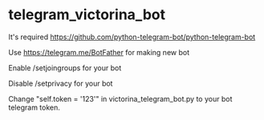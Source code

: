 # telegram_victorina_bot
It's required https://github.com/python-telegram-bot/python-telegram-bot

Use https://telegram.me/BotFather for making new bot

Enable /setjoingroups for your bot

Disable /setprivacy for your bot

Change "self.token = '123'" in victorina_telegram_bot.py to your bot telegram token.
